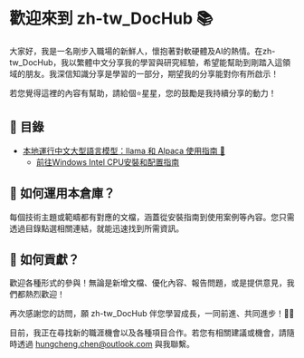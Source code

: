 # 歡迎來到 zh-tw_DocHub 📚

大家好，我是一名剛步入職場的新鮮人，懷抱著對軟硬體及AI的熱情。在zh-tw_DocHub，我以繁體中文分享我的學習與研究經驗，希望能幫助到剛踏入這領域的朋友。我深信知識分享是學習的一部分，期望我的分享能對你有所啟示！

若您覺得這裡的內容有幫助，請給個⭐️星星，您的鼓勵是我持續分享的動力！

## 🚩 目錄
- [本地運行中文大型語言模型：llama 和 Alpaca 使用指南 📘](./llama.cpp/README.md)
  - [前往Windows Intel CPU安裝和配置指南](./llama.cpp/Windows_Installation/README.md)

## 🎉 如何運用本倉庫？

每個技術主題或範疇都有對應的文檔，涵蓋從安裝指南到使用案例等內容。您只需透過目錄點選相關連結，就能迅速找到所需資訊。

## 🌱 如何貢獻？

歡迎各種形式的參與！無論是新增文檔、優化內容、報告問題，或是提供意見，我們都熱烈歡迎！

再次感謝您的訪問，願 zh-tw_DocHub 伴您學習成長，一同前進、共同進步！🎉🙌

目前，我正在尋找新的職涯機會以及各種項目合作。若您有相關建議或機會，請隨時透過 hungcheng.chen@outlook.com 與我聯繫。
